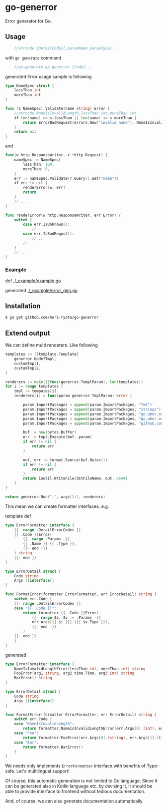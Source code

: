 # go-generror

Error generator for Go.

## Usage

```go
    //errcode {DetailCode}[,paramName paramType]...
```

with `go generate` command

```go
    //go:generate go-generror [Code]...
```

generated Error usage sample is following

```go
type NameSpec struct {
    lessThan int
    moreThan int
}

func (s NameSpec) Validate(name string) Error {
    //errcode NameIsInvalidLength,lessThan int,moreThan int
    if len(name) >= s.lessThan || len(name) <= s.moreThan {
        return ErrorBadRequest(errors.New("invalid name"), NameIsInvalidLengthError(s.lessThan, s.moreThan))
    }
    return nil
}
```

and

```go
func(w http.ResponseWriter, r *http.Request) {
    nameSpec := NameSpec{
        lessThan: 100,
        moreThan: 0,
    }
    err := nameSpec.Validate(r.Query().Get("name"))
    if err != nil {
        renderError(w, err)
        return
    }
    // ...
}

func renderError(w http.ResponseWriter, err Error) {
    switch {
        case err.IsUnknown():
            // ...
        case err.IsBadRequst():
            // ...
        // ...
    }
    // ...
}
```

### Example

def
[./_example/example.go](./_example/example.go)

generated
[./_example/error_gen.go](./_example/error_gen.go)

## Installation

```sh
$ go get github.com/hori-ryota/go-generror
```

## Extend output

We can define multi renderers. Like following

```go
templates := []template.Template{
    generror.GodefTmpl,
    customTmpl1,
    customTmpl2,
}

renderers := make([]func(generror.TemplParam), len(templates))
for i := range templates {
    tmpl := tempates[i]
    renderers[i] = func(param generror.TmplParam) error {

        param.ImportPackages = append(param.ImportPackages, "fmt")
        param.ImportPackages = append(param.ImportPackages, "strings")
        param.ImportPackages = append(param.ImportPackages, "go.uber.org/zap")
        param.ImportPackages = append(param.ImportPackages, "go.uber.org/zap/zapcore")
        param.ImportPackages = append(param.ImportPackages, "github.com/hori-ryota/zaperr")

        buf := new(bytes.Buffer)
        err := tmpl.Execute(buf, param)
        if err != nil {
            return err
        }

        out, err := format.Source(buf.Bytes())
        if err != nil {
            return err
        }
        return ioutil.WriteFile(dstFileName, out, 0644)
    }
}

return generror.Run(".", args[1:], renderers)
```

This mean we can create formatter interfaces. e.g.

template def

```go
type ErrorFormatter interface {
    {{- range .DetailErrorCodes }}
    {{ .Code }}Error(
        {{- range .Params -}}
        {{ .Name }} {{ .Type }},
        {{- end -}}
    ) string
    {{- end }}
}

type ErrorDetail struct {
    Code string
    Args []interface{}
}

func FormatError(formatter ErrorFormatter, err ErrorDetail) string {
    switch err.Code {
    {{- range .DetailErrorCodes }}
    case "{{ .Code }}":
        return formatter.{{ .Code }}Error(
            {{- range $i, $v := .Params -}}
            err.Args[{{ $i }}].({{ $v.Type }}),
            {{- end -}}
        )
    {{- end }}
    }
}
```

generated

```go
type ErrorFormatter interface {
    NameIsInvalidLengthError(lessThan int, moreThan int) string
    FooError(arg1 string, arg2 time.Time, arg3 int) string
    BarError() string
}

type ErrorDetail struct {
    Code string
    Args []interface{}
}

func FormatError(formatter ErrorFormatter, err ErrorDetail) string {
    switch err.Code {
    case "NameIsInvalidLength":
        return formatter.NameIsInvalidLengthError(err.Args[0].(int), err.Args[1].(int))
    case "Foo":
        return formatter.FooError(err.Args[0].(string), err.Args[1].(time.Time), err.Args[2].(int))
    case "Bar":
        return formatter.BarError()
    }
}
```

We needs only implements `ErrorFormatter` interface with benefits of Type-safe. Let's multilingual support!

Of course, this automatic generation is not limited to Go language. Since it can be generated also in Kotlin language etc. by devising it, it should be able to provide interface to frontend without tedious documentation.

And, of course, we can also generate documentation automatically.
